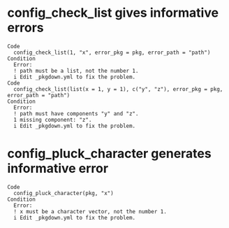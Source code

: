 # config_check_list gives informative errors

    Code
      config_check_list(1, "x", error_pkg = pkg, error_path = "path")
    Condition
      Error:
      ! path must be a list, not the number 1.
      i Edit _pkgdown.yml to fix the problem.
    Code
      config_check_list(list(x = 1, y = 1), c("y", "z"), error_pkg = pkg, error_path = "path")
    Condition
      Error:
      ! path must have components "y" and "z".
      1 missing component: "z".
      i Edit _pkgdown.yml to fix the problem.

# config_pluck_character generates informative error

    Code
      config_pluck_character(pkg, "x")
    Condition
      Error:
      ! x must be a character vector, not the number 1.
      i Edit _pkgdown.yml to fix the problem.

